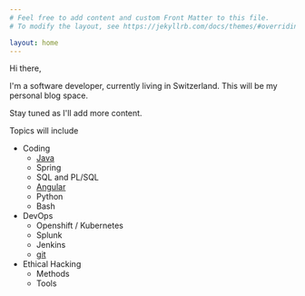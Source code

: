 ```yaml
---
# Feel free to add content and custom Front Matter to this file.
# To modify the layout, see https://jekyllrb.com/docs/themes/#overriding-theme-defaults

layout: home
---
```


Hi there,

I'm a software developer, currently living in Switzerland.
This will be my personal blog space.

Stay tuned as I'll add more content.

Topics will include

- Coding
	- [Java](/java/)
	- Spring
	- SQL and PL/SQL
	- [Angular](/angular/)
	- Python
	- Bash
- DevOps
	- Openshift / Kubernetes
	- Splunk
	- Jenkins
	- [git](/tools/git)
- Ethical Hacking
	- Methods
	- Tools
